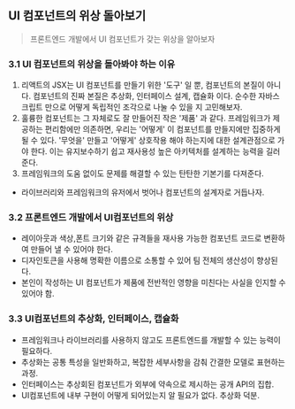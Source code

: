 ## UI 컴포넌트의 위상 돌아보기
> 프론트엔드 개발에서 UI 컴포넌트가 갖는 위상을 알아보자

### 3.1 UI 컴포넌트의 위상을 돌아봐야 하는 이유
1. 리액트의 JSX는 UI 컴포넌트를 만들기 위한 '도구' 일 뿐, 컴포넌트의 본질이 아니다. 컴포넌트의 진짜 본질은 추상화, 인터페이스 설계, 캡슐화 이다. 순수한 자바스크립트 만으로 어떻게 독립적인 조각으로 나눌 수 있을 지 고민해보자.
2. 훌륭한 컴포넌트는 그 자체로도 잘 만들어진 작은 '제품' 과 같다. 프레임워크가 제공하는 편리함에만 의존하면, 우리는 '어떻게' 이 컴포넌트를 만들지에만 집중하게 될 수 있다. '무엇을' 만들고 '어떻게' 상호작용 해야 하는지에 대한 설계관점으로 가야 한다. 이는 유지보수하기 쉽고 재사용성 높은 아키텍처를 설계하는 능력을 길러준다.
3. 프레임워크의 도움 없이도 문제를 해결할 수 있는 탄탄한 기본기를 다져준다.
- 라이브러리와 프레임워크의 유저에서 벗어나 컴포넌트의 설계자로 거듭나자.

### 3.2 프론트엔드 개발에서 UI컴포넌트의 위상
- 레이아웃과 색상,폰트 크기와 같은 규격들을 재사용 가능한 컴포넌트 코드로 변환하여 만들어 낼 수 있어야 한다.
- 디자인토큰을 사용해 명확한 이름으로 소통할 수 있어 팀 전체의 생산성이 향상된다.
- 본인이 작성하는 UI 컴포넌트가 제품에 전반적인 영향을 미친다는 사실을 인지할 수 있어야 함.

### 3.3 UI컴포넌트의 추상화, 인터페이스, 캡슐화
- 프레임워크나 라이브러리를 사용하지 않고도 프론트엔드를 개발할 수 있는 능력이 필요하다.
- 추상화는 공통 특성을 일반화하고, 복잡한 세부사항을 감춰 간결한 모델로 표현하는 과정.
- 인터페이스는 추상회된 컴포넌트가 외부에 약속으로 제시하는 공개 API의 집합.
- UI컴포넌트에 내부 구현이 어떻게 되어있는지 알 필요가 없다. 추상화 덕분.



